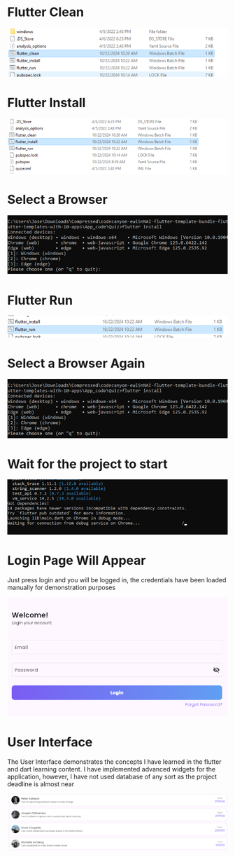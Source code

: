 <h1>Flutter Clean</h1>
<img src="https://github.com/JoseModi97/JosephModiPlpProjectFlutter/blob/main/Screen%20Shots/1%20-%20Flutter%20Clean.PNG" alt="Flutter Clean .bat">

<h1>Flutter Install</h1>
<img src="https://github.com/JoseModi97/JosephModiPlpProjectFlutter/blob/main/Screen%20Shots/2%20-%20Flutter%20Install.PNG?raw=true" alt="Flutter Install .bat">

<h1>Select a Browser</h1>
<img src="https://github.com/JoseModi97/JosephModiPlpProjectFlutter/blob/main/Screen%20Shots/2.1%20-%20Pick%20a%20browser.PNG" alt="Select an Browser">


<h1>Flutter Run</h1>
<img src="https://github.com/JoseModi97/JosephModiPlpProjectFlutter/blob/main/Screen%20Shots/3%20-%20Flutter%20Run.PNG" alt="Flutter Run .bat">

<h1>Select a Browser Again</h1>
<img src="https://github.com/JoseModi97/JosephModiPlpProjectFlutter/blob/main/Screen%20Shots/2.1%20-%20Pick%20a%20browser.PNG" alt="Select browser again">

<h1>Wait for the project to start</h1>
<img src="https://github.com/JoseModi97/JosephModiPlpProjectFlutter/blob/main/Screen%20Shots/3.2%20-%20Wait.PNG" alt="Wait a bit">


<h1>Login Page Will Appear</h1>
<p>Just press login and you will be logged in, the credentials have been loaded manually for demonstration purposes</p>
<img src="https://github.com/JoseModi97/JosephModiPlpProjectFlutter/blob/main/Screen%20Shots/Login.PNG" alt="Login Page">



<h1>User Interface</h1>
<p>The User Interface demonstrates the concepts I have learned in the flutter and dart learning content. I have implemented advanced widgets for the application, however, I have not used database of any sort as the project deadline is almost near</p>
<img src="https://github.com/JoseModi97/JosephModiPlpProjectFlutter/blob/main/Screen%20Shots/4.1%20-%20Leaderboard.PNG" alt="User Interface">
